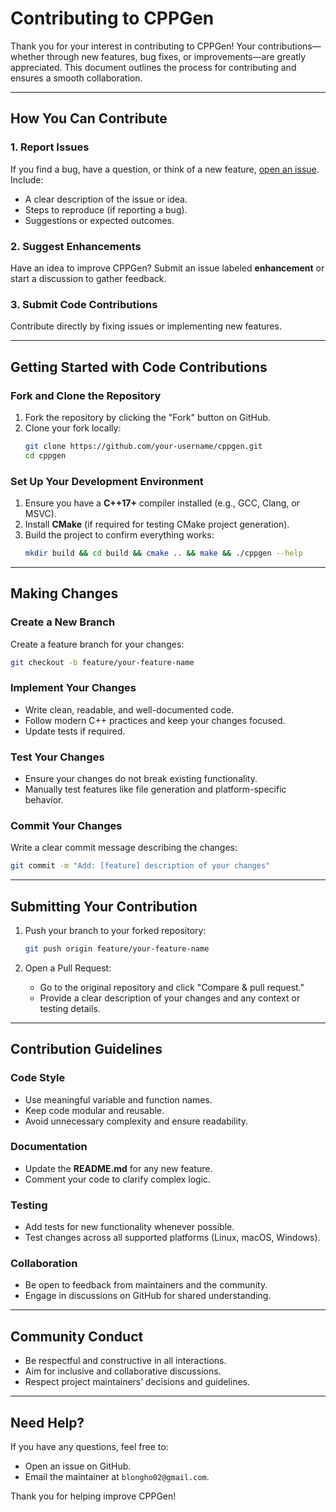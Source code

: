 # Contributing to CPPGen

Thank you for your interest in contributing to CPPGen! Your contributions—whether through new features, bug fixes, or improvements—are greatly appreciated. This document outlines the process for contributing and ensures a smooth collaboration.

---

## How You Can Contribute

### 1. Report Issues
If you find a bug, have a question, or think of a new feature, [open an issue](https://github.com/your-repo/cppgen/issues). Include:
- A clear description of the issue or idea.
- Steps to reproduce (if reporting a bug).
- Suggestions or expected outcomes.

### 2. Suggest Enhancements
Have an idea to improve CPPGen? Submit an issue labeled **enhancement** or start a discussion to gather feedback.

### 3. Submit Code Contributions
Contribute directly by fixing issues or implementing new features.

---

## Getting Started with Code Contributions

### Fork and Clone the Repository
1. Fork the repository by clicking the "Fork" button on GitHub.
2. Clone your fork locally:
   ```bash
   git clone https://github.com/your-username/cppgen.git
   cd cppgen
   ```

### Set Up Your Development Environment
1. Ensure you have a **C++17+** compiler installed (e.g., GCC, Clang, or MSVC).
2. Install **CMake** (if required for testing CMake project generation).
3. Build the project to confirm everything works:
   ```bash
   mkdir build && cd build && cmake .. && make && ./cppgen --help
   ```

---

## Making Changes

### Create a New Branch
Create a feature branch for your changes:
```bash
git checkout -b feature/your-feature-name
```

### Implement Your Changes
- Write clean, readable, and well-documented code.
- Follow modern C++ practices and keep your changes focused.
- Update tests if required.

### Test Your Changes
- Ensure your changes do not break existing functionality.
- Manually test features like file generation and platform-specific behavior.

### Commit Your Changes
Write a clear commit message describing the changes:
```bash
git commit -m "Add: [feature] description of your changes"
```

---

## Submitting Your Contribution

1. Push your branch to your forked repository:
   ```bash
   git push origin feature/your-feature-name
   ```

2. Open a Pull Request:
   - Go to the original repository and click "Compare & pull request."
   - Provide a clear description of your changes and any context or testing details.

---

## Contribution Guidelines

### Code Style
- Use meaningful variable and function names.
- Keep code modular and reusable.
- Avoid unnecessary complexity and ensure readability.

### Documentation
- Update the **README.md** for any new feature.
- Comment your code to clarify complex logic.

### Testing
- Add tests for new functionality whenever possible.
- Test changes across all supported platforms (Linux, macOS, Windows).

### Collaboration
- Be open to feedback from maintainers and the community.
- Engage in discussions on GitHub for shared understanding.

---

## Community Conduct

- Be respectful and constructive in all interactions.
- Aim for inclusive and collaborative discussions.
- Respect project maintainers’ decisions and guidelines.

---

## Need Help?

If you have any questions, feel free to:
- Open an issue on GitHub.
- Email the maintainer at `blongho02@gmail.com`.

Thank you for helping improve CPPGen!
